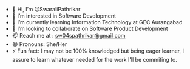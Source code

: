 - 👋 Hi, I’m @SwaraliPathrikar
- 👀 I’m interested in Software Development
- 🌱 I’m currently learning Information Technology at GEC Aurangabad
- 💞️ I’m looking to collaborate on Software Product Development 
- 📫 Reach me at : sw04spathrikar@gmail.com
- 😄 Pronouns: She/Her
- ⚡ Fun fact: I may not be 100% knowledged but being eager learner, I assure to learn whatever needed for the work I'll be commiting to.

<!---
SwaraliPathrikar/SwaraliPathrikar is a ✨ special ✨ repository because its `README.md` (this file) appears on your GitHub profile.
You can click the Preview link to take a look at your changes.
--->

